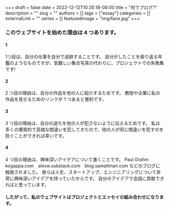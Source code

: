 +++ 
draft = false
date = 2022-12-12T10:35:18-08:00
title = "何でブログ?"
description = ""
slug = ""
authors = []
tags = ["essay"]
categories = []
externalLink = ""
series = []
featuredImage = "img/face.jpg"
+++


### このウェブサイトを始めた理由は 4 つあります。

#### 1
1つ目は、自分の仕事を自分で追跡することです。 自分がしたことを振り返る年鑑のようなものですが、気難しい集合写真の代わりに、プロジェクトでの失敗集です!

#### 2
2 つ目の理由は、自分の作品を他の人に紹介するためです。 教授や企業に私の作品を見せるためのリンクが 1 つあると便利です。

#### 3
3 つ目の理由は、自分の過ちを他の人が犯さないように伝えるためです。 私は多くの爆発的で高価な間違いを犯してきたので、他の人が同じ間違いを犯すのを防ぐことができれば幸いです。

#### 4
4 つ目の理由は、興味深いアイデアについて書くことです。 Paul Grahm　kogappa.com　alexw.substack.com　blog.samaltman.com などのブログに触発されました。
彼らは人生、スタートアップ、エンジニアリングについて非常に興味深いアイデアを持っていたからです。 自分のアイデアで会話に貢献できればと思っています。


#### したがって、私のウェブサイトはプロジェクトとエッセイの組み合わせになります。